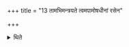 +++
title = "13 तामभिमन्त्रयते त्वमपामोषधीनां रसेन"

+++

<details><summary>थिते</summary>

13. He addresses it with tvam apām osadhinām.... 
</details>
